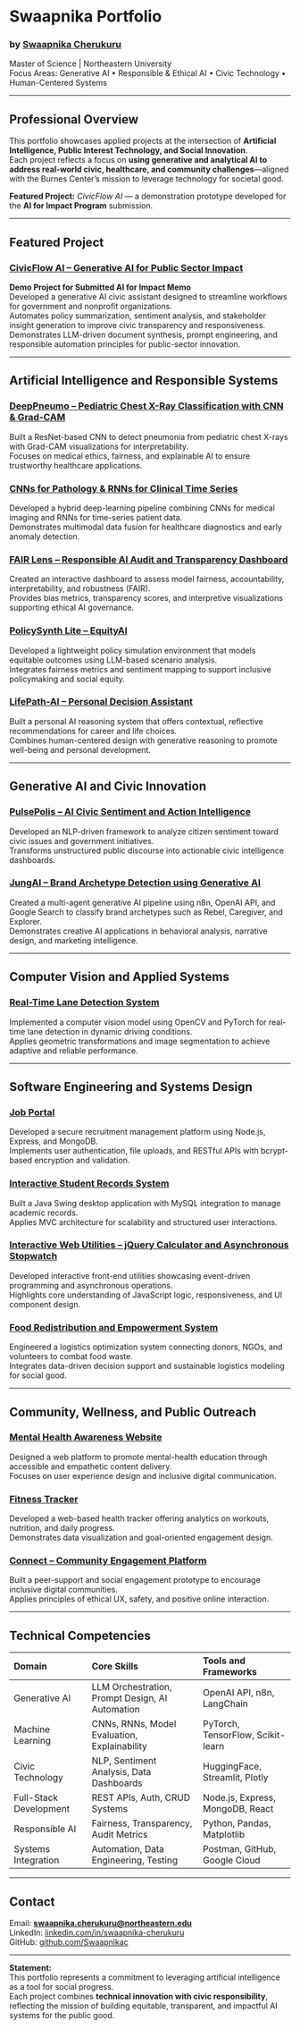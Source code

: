 # Swaapnika Portfolio
### by [Swaapnika Cherukuru](https://github.com/Swaapnikac)
Master of Science | Northeastern University  
Focus Areas: Generative AI • Responsible & Ethical AI • Civic Technology • Human-Centered Systems  

---

## Professional Overview
This portfolio showcases applied projects at the intersection of **Artificial Intelligence, Public Interest Technology, and Social Innovation**.  
Each project reflects a focus on **using generative and analytical AI to address real-world civic, healthcare, and community challenges**—aligned with the Burnes Center’s mission to leverage technology for societal good.  

**Featured Project:** *CivicFlow AI* — a demonstration prototype developed for the **AI for Impact Program** submission.

---

## Featured Project

### [CivicFlow AI – Generative AI for Public Sector Impact](https://github.com/Swaapnikac/CivicFlow-AI)
**Demo Project for Submitted AI for Impact Memo**  
Developed a generative AI civic assistant designed to streamline workflows for government and nonprofit organizations.  
Automates policy summarization, sentiment analysis, and stakeholder insight generation to improve civic transparency and responsiveness.  
Demonstrates LLM-driven document synthesis, prompt engineering, and responsible automation principles for public-sector innovation.

---

## Artificial Intelligence and Responsible Systems

### [DeepPneumo – Pediatric Chest X-Ray Classification with CNN & Grad-CAM](https://github.com/Swaapnikac/DeepPneumo-Pediatric-Chest-X-Ray-Classification-with-CNN-Grad-CAM)
Built a ResNet-based CNN to detect pneumonia from pediatric chest X-rays with Grad-CAM visualizations for interpretability.  
Focuses on medical ethics, fairness, and explainable AI to ensure trustworthy healthcare applications.

### [CNNs for Pathology & RNNs for Clinical Time Series](https://github.com/Swaapnikac/CNNs-for-Pathology-RNNs-for-Clinical-Time-Series)
Developed a hybrid deep-learning pipeline combining CNNs for medical imaging and RNNs for time-series patient data.  
Demonstrates multimodal data fusion for healthcare diagnostics and early anomaly detection.

### [FAIR Lens – Responsible AI Audit and Transparency Dashboard](https://github.com/Swaapnikac/FAIR-Lens-Responsible-AI-Audit-Transparency-Dashboard)
Created an interactive dashboard to assess model fairness, accountability, interpretability, and robustness (FAIR).  
Provides bias metrics, transparency scores, and interpretive visualizations supporting ethical AI governance.

### [PolicySynth Lite – EquityAI](https://github.com/Swaapnikac/PolicySynth-Lite-EquityAI)
Developed a lightweight policy simulation environment that models equitable outcomes using LLM-based scenario analysis.  
Integrates fairness metrics and sentiment mapping to support inclusive policymaking and social equity.

### [LifePath-AI – Personal Decision Assistant](https://github.com/Swaapnikac/LifePath-AI-Personal-Decision-Assistant)
Built a personal AI reasoning system that offers contextual, reflective recommendations for career and life choices.  
Combines human-centered design with generative reasoning to promote well-being and personal development.

---

## Generative AI and Civic Innovation

### [PulsePolis – AI Civic Sentiment and Action Intelligence](https://github.com/Swaapnikac/PulsePolis-AI-Civic-Sentiment-Action-Intelligence)
Developed an NLP-driven framework to analyze citizen sentiment toward civic issues and government initiatives.  
Transforms unstructured public discourse into actionable civic intelligence dashboards.

### [JungAI – Brand Archetype Detection using Generative AI](https://github.com/Swaapnikac/JungAI-Brand-Archetype-Detection-using-Generative-AI)
Created a multi-agent generative AI pipeline using n8n, OpenAI API, and Google Search to classify brand archetypes such as Rebel, Caregiver, and Explorer.  
Demonstrates creative AI applications in behavioral analysis, narrative design, and marketing intelligence.

---

## Computer Vision and Applied Systems

### [Real-Time Lane Detection System](https://github.com/Swaapnikac/Real-Time-Lane-Detection-System)
Implemented a computer vision model using OpenCV and PyTorch for real-time lane detection in dynamic driving conditions.  
Applies geometric transformations and image segmentation to achieve adaptive and reliable performance.

---

## Software Engineering and Systems Design

### [Job Portal](https://github.com/Swaapnikac/Job-Portal)
Developed a secure recruitment management platform using Node.js, Express, and MongoDB.  
Implements user authentication, file uploads, and RESTful APIs with bcrypt-based encryption and validation.

### [Interactive Student Records System](https://github.com/Swaapnikac/interactive-student-records-system)
Built a Java Swing desktop application with MySQL integration to manage academic records.  
Applies MVC architecture for scalability and structured user interactions.

### [Interactive Web Utilities – jQuery Calculator and Asynchronous Stopwatch](https://github.com/Swaapnikac/Interactive-Web-Utilities-jQuery-Calculator-Async-Stopwatch)
Developed interactive front-end utilities showcasing event-driven programming and asynchronous operations.  
Highlights core understanding of JavaScript logic, responsiveness, and UI component design.

### [Food Redistribution and Empowerment System](https://github.com/Swaapnikac/Food-Redistribution-and-Empowerment-System)
Engineered a logistics optimization system connecting donors, NGOs, and volunteers to combat food waste.  
Integrates data-driven decision support and sustainable logistics modeling for social good.

---

## Community, Wellness, and Public Outreach

### [Mental Health Awareness Website](https://github.com/Swaapnikac/Mental-Health-Awareness-website)
Designed a web platform to promote mental-health education through accessible and empathetic content delivery.  
Focuses on user experience design and inclusive digital communication.

### [Fitness Tracker](https://github.com/Swaapnikac/Fitness-.git)
Developed a web-based health tracker offering analytics on workouts, nutrition, and daily progress.  
Demonstrates data visualization and goal-oriented engagement design.

### [Connect – Community Engagement Platform](https://github.com/Swaapnikac/Connect-.git)
Built a peer-support and social engagement prototype to encourage inclusive digital communities.  
Applies principles of ethical UX, safety, and positive online interaction.

---

## Technical Competencies

| Domain | Core Skills | Tools and Frameworks |
|:--|:--|:--|
| Generative AI | LLM Orchestration, Prompt Design, AI Automation | OpenAI API, n8n, LangChain |
| Machine Learning | CNNs, RNNs, Model Evaluation, Explainability | PyTorch, TensorFlow, Scikit-learn |
| Civic Technology | NLP, Sentiment Analysis, Data Dashboards | HuggingFace, Streamlit, Plotly |
| Full-Stack Development | REST APIs, Auth, CRUD Systems | Node.js, Express, MongoDB, React |
| Responsible AI | Fairness, Transparency, Audit Metrics | Python, Pandas, Matplotlib |
| Systems Integration | Automation, Data Engineering, Testing | Postman, GitHub, Google Cloud |

---

## Contact
Email: **swaapnika.cherukuru@northeastern.edu**  
LinkedIn: [linkedin.com/in/swaapnika-cherukuru](https://www.linkedin.com/in/swaapnika-cherukuru)  
GitHub: [github.com/Swaapnikac](https://github.com/Swaapnikac)

---

**Statement:**  
This portfolio represents a commitment to leveraging artificial intelligence as a tool for social progress.  
Each project combines **technical innovation with civic responsibility**, reflecting the mission of building equitable, transparent, and impactful AI systems for the public good.
